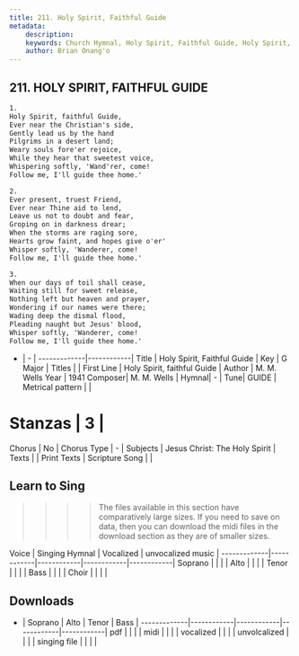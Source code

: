 ```yaml
---
title: 211. Holy Spirit, Faithful Guide
metadata:
    description: 
    keywords: Church Hymnal, Holy Spirit, Faithful Guide, Holy Spirit, faithful Guide, 
    author: Brian Onang'o
---
```



## 211. HOLY SPIRIT, FAITHFUL GUIDE

```txt
1.
Holy Spirit, faithful Guide, 
Ever near the Christian's side, 
Gently lead us by the hand 
Pilgrims in a desert land; 
Weary souls fore'er rejoice, 
While they hear that sweetest voice, 
Whispering softly, 'Wand'rer, come! 
Follow me, I'll guide thee home.' 

2.
Ever present, truest Friend, 
Ever near Thine aid to lend, 
Leave us not to doubt and fear, 
Groping on in darkness drear; 
When the storms are raging sore, 
Hearts grow faint, and hopes give o'er' 
Whisper softly, 'Wanderer, come! 
Follow me, I'll guide thee home.' 

3.
When our days of toil shall cease, 
Waiting still for sweet release, 
Nothing left but heaven and prayer, 
Wondering if our names were there; 
Wading deep the dismal flood, 
Pleading naught but Jesus' blood, 
Whisper softly, 'Wanderer, come! 
Follow me, I'll guide thee home.'

```

- |   -  |
-------------|------------|
Title | Holy Spirit, Faithful Guide |
Key | G Major |
Titles |  |
First Line | Holy Spirit, faithful Guide |
Author | M. M. Wells
Year | 1941
Composer| M. M. Wells |
Hymnal|  - |
Tune| GUIDE |
Metrical pattern | |
# Stanzas | 3 |
Chorus | No |
Chorus Type | - |
Subjects | Jesus Christ: The Holy Spirit |
Texts |  |
Print Texts | 
Scripture Song |  |
  
## Learn to Sing

>>>> The files available in this section have comparatively large sizes. If you need to save on data, then you can download the midi files in the download section as they are of smaller sizes.

Voice |  Singing Hymnal | Vocalized | unvocalized music |
-------------|------------|------------|------------|------------|
Soprano | | | |
Alto | | | |
Tenor | | | |
Bass | | | |
Choir | | | |

## Downloads

- |  Soprano | Alto | Tenor | Bass |
-------------|------------|------------|------------|------------|
pdf | | | |
midi | | | |
vocalized | | | |
unvolcalized | | | |
singing file | | | |
  